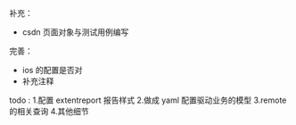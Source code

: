 补充：
- csdn 页面对象与测试用例编写

完善：
- ios 的配置是否对
- 补充注释


todo : 
1.配置 extentreport 报告样式
2.做成 yaml 配置驱动业务的模型
3.remote 的相关查询
4.其他细节